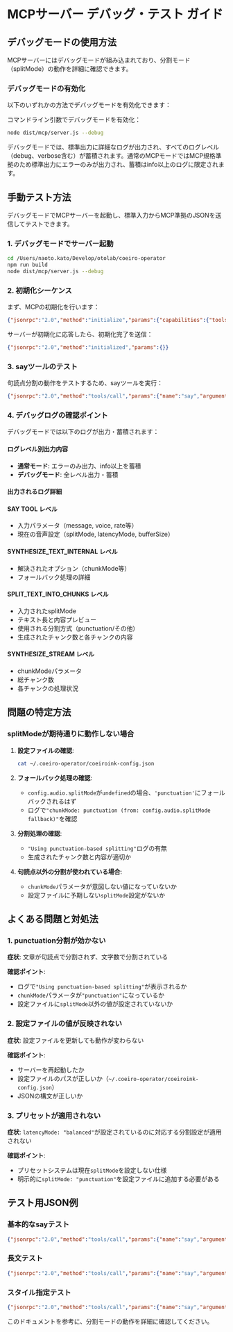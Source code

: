 # MCPサーバー デバッグ・テスト ガイド

## デバッグモードの使用方法

MCPサーバーにはデバッグモードが組み込まれており、分割モード（splitMode）の動作を詳細に確認できます。

### デバッグモードの有効化

以下のいずれかの方法でデバッグモードを有効化できます：

コマンドライン引数でデバッグモードを有効化：
```bash
node dist/mcp/server.js --debug
```

デバッグモードでは、標準出力に詳細なログが出力され、すべてのログレベル（debug、verbose含む）が蓄積されます。通常のMCPモードではMCP規格準拠のため標準出力にエラーのみが出力され、蓄積はinfo以上のログに限定されます。

## 手動テスト方法

デバッグモードでMCPサーバーを起動し、標準入力からMCP準拠のJSONを送信してテストできます。

### 1. デバッグモードでサーバー起動

```bash
cd /Users/naoto.kato/Develop/otolab/coeiro-operator
npm run build
node dist/mcp/server.js --debug
```

### 2. 初期化シーケンス

まず、MCPの初期化を行います：

```json
{"jsonrpc":"2.0","method":"initialize","params":{"capabilities":{"tools":{}}},"id":1}
```

サーバーが初期化に応答したら、初期化完了を送信：

```json
{"jsonrpc":"2.0","method":"initialized","params":{}}
```

### 3. sayツールのテスト

句読点分割の動作をテストするため、sayツールを実行：

```json
{"jsonrpc":"2.0","method":"tools/call","params":{"name":"say","arguments":{"message":"これは最初の文です。これは二番目の文です。最後の文はここで終わります。"}},"id":2}
```

### 4. デバッグログの確認ポイント

デバッグモードでは以下のログが出力・蓄積されます：

#### ログレベル別出力内容
- **通常モード**: エラーのみ出力、info以上を蓄積
- **デバッグモード**: 全レベル出力・蓄積

#### 出力されるログ詳細

#### SAY TOOL レベル
- 入力パラメータ（message, voice, rate等）
- 現在の音声設定（splitMode, latencyMode, bufferSize）

#### SYNTHESIZE_TEXT_INTERNAL レベル  
- 解決されたオプション（chunkMode等）
- フォールバック処理の詳細

#### SPLIT_TEXT_INTO_CHUNKS レベル
- 入力されたsplitMode
- テキスト長と内容プレビュー
- 使用される分割方式（punctuation/その他）
- 生成されたチャンク数と各チャンクの内容

#### SYNTHESIZE_STREAM レベル
- chunkModeパラメータ
- 総チャンク数
- 各チャンクの処理状況

## 問題の特定方法

### splitModeが期待通りに動作しない場合

1. **設定ファイルの確認**:
   ```bash
   cat ~/.coeiro-operator/coeiroink-config.json
   ```

2. **フォールバック処理の確認**:
   - `config.audio.splitMode`が`undefined`の場合、`'punctuation'`にフォールバックされるはず
   - ログで`"chunkMode: punctuation (from: config.audio.splitMode fallback)"`を確認

3. **分割処理の確認**:
   - `"Using punctuation-based splitting"`ログの有無
   - 生成されたチャンク数と内容が適切か

4. **句読点以外の分割が使われている場合**:
   - `chunkMode`パラメータが意図しない値になっていないか
   - 設定ファイルに予期しない`splitMode`設定がないか

## よくある問題と対処法

### 1. punctuation分割が効かない

**症状**: 文章が句読点で分割されず、文字数で分割されている

**確認ポイント**:
- ログで`"Using punctuation-based splitting"`が表示されるか
- `chunkMode`パラメータが`"punctuation"`になっているか
- 設定ファイルに`splitMode`以外の値が設定されていないか

### 2. 設定ファイルの値が反映されない

**症状**: 設定ファイルを更新しても動作が変わらない

**確認ポイント**:
- サーバーを再起動したか
- 設定ファイルのパスが正しいか（`~/.coeiro-operator/coeiroink-config.json`）
- JSONの構文が正しいか

### 3. プリセットが適用されない

**症状**: `latencyMode: "balanced"`が設定されているのに対応する分割設定が適用されない

**確認ポイント**:
- プリセットシステムは現在`splitMode`を設定しない仕様
- 明示的に`splitMode: "punctuation"`を設定ファイルに追加する必要がある

## テスト用JSON例

### 基本的なsayテスト
```json
{"jsonrpc":"2.0","method":"tools/call","params":{"name":"say","arguments":{"message":"短いテスト。"}},"id":3}
```

### 長文テスト
```json
{"jsonrpc":"2.0","method":"tools/call","params":{"name":"say","arguments":{"message":"これは長いテストメッセージです。複数の文を含んでいます。句読点で適切に分割されるかを確認します。最後の文章はここで終わります。"}},"id":4}
```

### スタイル指定テスト
```json
{"jsonrpc":"2.0","method":"tools/call","params":{"name":"say","arguments":{"message":"スタイルテストです。","style":"ura"}},"id":5}
```

このドキュメントを参考に、分割モードの動作を詳細に確認してください。
